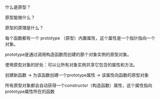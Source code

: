 什么是原型？

原型能做什么？

原型的原理是什么？

每个函数都有一个 prototype （原型）内置属性，这个属性是一个指针指向一个对象。

prototype是通过调用构造函数而创建的那个对象实例的原型对象。

使用原型对象的好处：可以让所有对象实例共享它包含的属性和方法。



创建新函数 -> 为该函数创建一个prototype属性 -> 该属性向函数的原型对象

所有原型对象都会自动获得一个constructor（构造函数）属性，这个属性指向prototype属性所在的函数

